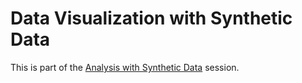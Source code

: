 Data Visualization with Synthetic Data
==================

This is part of the [Analysis with Synthetic Data](../) session.
